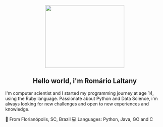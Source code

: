 <div align = "center">
<img 		src="https://i.pinimg.com/originals/e4/26/70/e426702edf874b181aced1e2fa5c6cde.gif" width="250" height="200"/>
<br>
<h2>Hello world, i'm Romário Laltany </h2>
</div>

I'm computer scientist and I started my programming journey at age 14, using the Ruby language. Passionate about Python and Data Science, i'm always looking for new challenges and open to new experiences and knowledge.

📍 From Florianópolis, SC, Brazil
💻 Languages: Python, Java, GO and C

<!--
**Laltany/Laltany** is a ✨ _special_ ✨ repository because its `README.md` (this file) appears on your GitHub profile.

Here are some ideas to get you started:

- 🔭 I’m currently working on ...
- 🌱 I’m currently learning ...
- 👯 I’m looking to collaborate on ...
- 🤔 I’m looking for help with ...
- 💬 Ask me about ...
- 📫 How to reach me: ...
- 😄 Pronouns: ...
- ⚡ Fun fact: ...
-->
